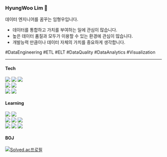 <!--
**Hyuoo/Hyuoo** is a ✨ _special_ ✨ repository because its `README.md` (this file) appears on your GitHub profile.

Here are some ideas to get you started:

- 🔭 I’m currently working on ...
- 🌱 I’m currently learning ...
- 👯 I’m looking to collaborate on ...
- 🤔 I’m looking for help with ...
- 💬 Ask me about ...
- 📫 How to reach me: ...
- 😄 Pronouns: ...
- ⚡ Fun fact: ...
![dd](https://img.shields.io/badge/-.svg?&style=for-the-badge&logo=&logoColor=white)

<img src="https://img.shields.io/badge/selenium-43B02A?style=flat&logo=selenium&logoColor=white"/>
-->

### HyungWoo Lim 👋

데이터 엔지니어를 꿈꾸는 임형우입니다.
- 데이터를 통합하고 가치를 부여하는 일에 관심이 많습니다.
- 높은 데이터 품질과 모두가 이용할 수 있는 환경에 관심이 많습니다.
- 개발능력 만큼이나 데이터 자체의 가치를 중요하게 생각합니다.

#DataEngineering #ETL #ELT #DataQuality #DataAnalytics #Visualization

- - -

#### Tech
<!-- 
<img src="https://img.shields.io/badge/-?style=flat&logo=&logoColor=white"/>
-->

<img src="https://img.shields.io/badge/C-A8B9CC?style=flat&logo=c&logoColor=white"/> <img src="https://img.shields.io/badge/Python-3776AB?style=flat&logo=python&logoColor=white"/> <img src="https://img.shields.io/badge/mysql-4479A1?style=flat&logo=mysql&logoColor=white"/>   
<img src="https://img.shields.io/badge/html5-E34F26?style=flat&logo=html5&logoColor=white"/> <img src="https://img.shields.io/badge/JavaScript-F7DF1E?style=flat&logo=javascript&logoColor=white"/>   
<img src="https://img.shields.io/badge/Looker-4285F4?style=flat&logo=looker&logoColor=white"/> <img src="https://img.shields.io/badge/PowerBI-F2C811?style=flat&logo=powerbi&logoColor=white"/>

#### Learning

<img src="https://img.shields.io/badge/Airflow-017CEE?style=flat&logo=apacheairflow&logoColor=white"/> <img src="https://img.shields.io/badge/dbt-FF694B?style=flat&logo=dbt&logoColor=white"/>   
<img src="https://img.shields.io/badge/AWS-232F3E?style=flat&logo=amazonaws&logoColor=white"/> <img src="https://img.shields.io/badge/GCP-4285F4?style=flat&logo=googlecloud&logoColor=white"/> <img src="https://img.shields.io/badge/snowflake-29B5E8?style=flat&logo=snowflake&logoColor=white"/>   
<img src="https://img.shields.io/badge/Docker-2496ED?style=flat&logo=docker&logoColor=white"/> <img src="https://img.shields.io/badge/Spark-E25A1C?style=flat&logo=apachespark&logoColor=white"/> <img src="https://img.shields.io/badge/Kafka-231F20?style=flat&logo=ApacheKafka&logoColor=white"/>

#### BOJ

[![Solved.ac프로필](http://mazassumnida.wtf/api/generate_badge?boj=hopeace6)](https://solved.ac/hopeace6)

